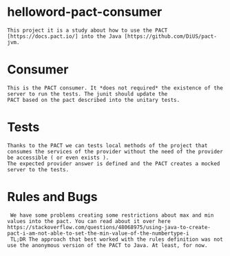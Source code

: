 # helloword-pact-consumer

    This project it is a study about how to use the PACT [https://docs.pact.io/] into the Java [https://github.com/DiUS/pact-jvm.
    
# Consumer

    This is the PACT consumer. It *does not required* the existence of the server to run the tests. The junit should update the 
    PACT based on the pact described into the unitary tests.

# Tests

    Thanks to the PACT we can tests local methods of the project that consumes the services of the provider without the need of the provider be accessible ( or even exists ).
    The expected provider answer is defined and the PACT creates a mocked server to the tests.
    
 # Rules and Bugs
 
     We have some problems creating some restrictions about max and min values into the pact. You can read about it over here https://stackoverflow.com/questions/48068975/using-java-to-create-pact-i-am-not-able-to-set-the-min-value-of-the-numbertype-i
     TL;DR The approach that best worked with the rules definition was not use the anonymous version of the PACT to Java. At least, for now.
    

